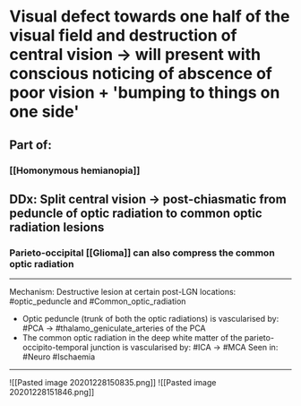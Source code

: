 # Visual defect towards one half of the visual field and destruction of central vision -> will present with conscious noticing of abscence of poor vision + 'bumping to things on one side'
## Part of: 
### [[Homonymous hemianopia]]
## DDx: Split central vision -> post-chiasmatic from peduncle of optic radiation to common optic radiation lesions
### Parieto-occipital [[Glioma]] can also compress the common optic radiation 

---
Mechanism: Destructive lesion at certain post-LGN locations: #optic_peduncle and #Common_optic_radiation
- Optic peduncle (trunk of both the optic radiations) is vascularised by: #PCA -> #thalamo_geniculate_arteries of the PCA
- The common optic radiation in the deep white matter of the parieto-occipito-temporal junction is vascularised by: #ICA -> #MCA
Seen in: #Neuro #Ischaemia 

---
![[Pasted image 20201228150835.png]]
![[Pasted image 20201228151846.png]]
